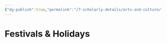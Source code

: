 ```yaml
---
{"dg-publish":true,"permalink":"/7-scholarly-details/arts-and-culture/festivals-and-holidays/festivals-and-holidays/","noteIcon":""}
---
```


# Festivals & Holidays


